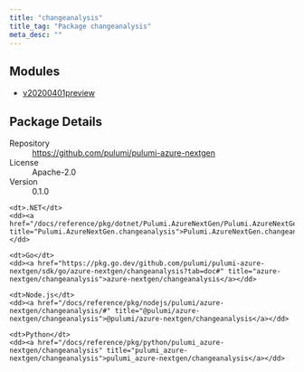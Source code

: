 ```yaml
---
title: "changeanalysis"
title_tag: "Package changeanalysis"
meta_desc: ""
---
```


<!-- WARNING: this file was generated by Pulumi Docs Generator. -->
<!-- Do not edit by hand unless you're certain you know what you are doing! -->



<h2 id="modules">Modules</h2>
<ul class="api">
    <li><a href="v20200401preview/" title="v20200401preview"><span class="symbol module"></span>v20200401preview</a></li>
</ul>

<h2 id="package-details">Package Details</h2>
<dl class="package-details">
	<dt>Repository</dt>
	<dd><a href="https://github.com/pulumi/pulumi-azure-nextgen">https://github.com/pulumi/pulumi-azure-nextgen</a></dd>
	<dt>License</dt>
	<dd>Apache-2.0</dd>
	<dt>Version</dt>
	<dd>0.1.0</dd>
</dl>



<dl class="tabular">

    <dt>.NET</dt>
    <dd><a href="/docs/reference/pkg/dotnet/Pulumi.AzureNextGen/Pulumi.AzureNextGen.changeanalysis.html" title="Pulumi.AzureNextGen.changeanalysis">Pulumi.AzureNextGen.changeanalysis</a></dd>

    <dt>Go</dt>
    <dd><a href="https://pkg.go.dev/github.com/pulumi/pulumi-azure-nextgen/sdk/go/azure-nextgen/changeanalysis?tab=doc#" title="azure-nextgen/changeanalysis">azure-nextgen/changeanalysis</a></dd>

    <dt>Node.js</dt>
    <dd><a href="/docs/reference/pkg/nodejs/pulumi/azure-nextgen/changeanalysis/#" title="@pulumi/azure-nextgen/changeanalysis">@pulumi/azure-nextgen/changeanalysis</a></dd>

    <dt>Python</dt>
    <dd><a href="/docs/reference/pkg/python/pulumi_azure-nextgen/changeanalysis" title="pulumi_azure-nextgen/changeanalysis">pulumi_azure-nextgen/changeanalysis</a></dd>

</dl>

